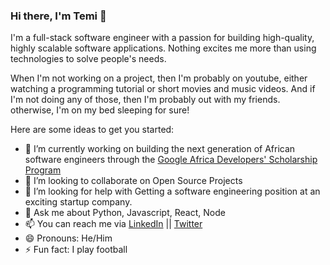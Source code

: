 ### Hi there, I'm Temi 👋

I'm a full-stack software engineer with a passion for building high-quality, highly scalable software applications. Nothing excites me more than using technologies to solve people's needs. 

When I'm not working on a project, then I'm probably on youtube, either watching a programming tutorial or short movies and music videos. And if I'm not doing any of those, then I'm probably out with my friends. otherwise, I'm on my bed sleeping for sure!

Here are some ideas to get you started:

- 🔭 I’m currently working on building the next generation of African software engineers through the [Google Africa Developers' Scholarship Program](https://gads.andela.com/)  
- 👯 I’m looking to collaborate on Open Source Projects
- 🤔 I’m looking for help with Getting a software engineering position at an exciting startup company. 
- 💬 Ask me about Python, Javascript, React, Node
- 📫 You can reach me via [LinkedIn](https://www.linkedin.com/in/temitopeakinsoto) || [Twitter](https://www.twitter.com/Dev_temitope)
- 😄 Pronouns: He/Him
- ⚡ Fun fact: I play football

